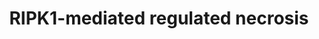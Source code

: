 ---
annotations:
- type: Pathway Ontology
  value: regulatory pathway
- type: Pathway Ontology
  value: cell death pathway
- type: Pathway Ontology
  value: programmed cell death pathway
authors:
- ReactomeTeam
- DeSl
- Egonw
description: Receptor-interacting serine/threonine-kinase protein 1 (RIPK1) and RIPK3-dependent
  necrosis is called necroptosis or programmed necrosis. The kinase activities of
  RIPK1 and RIPK3 are essential for the necroptotic cell death in human, mouse cell
  lines and genetic mice models (Cho YS et al. 2009; He S et al. 2009, 2011; Zhang
  DW et al. 2009; McQuade T et al. 2013; Newton et al. 2014). The initiation of necroptosis
  can be stimulated by the same death ligands that activate extrinsic apoptotic signaling
  pathway, such as tumor necrosis factor (TNF) alpha, Fas ligand (FasL), and TRAIL
  (TNF-related apoptosis-inducing ligand) or toll like receptors 3 and 4 ligands (Holler
  N et al. 2000; He S et al. 2009; Feoktistova M et al. 2011; Voigt S et al. 2014).
  In contrast to apoptosis, necroptosis represents a form of cell death that is optimally
  induced when caspases are inhibited (Holler N et al. 2000; Hopkins-Donaldson S et
  al. 2000; Sawai H 2014). Specific inhibitors of caspase-independent necrosis, necrostatins,
  have recently been identified (Degterev A et al. 2005, 2008). Necrostatins have
  been shown to inhibit the kinase activity of RIPK1 (Degterev A et al. 2008). Importantly,
  cell death of apoptotic morphology can be shifted to a necrotic phenotype when caspase
  8 activity is compromised, otherwise active caspase 8 blocks necroptosis by the
  proteolytic cleavage of RIPK1 and RIPK3 (Kalai M et al. 2002; Degterev A et al.
  2008; Lin Y et al. 1999; Feng S et al. 2007). When caspase activity is inhibited
  under certain pathophysiological conditions or by pharmacological agents, deubiquitinated
  RIPK1 is engaged in physical and functional interactions with the cognate kinase
  RIPK3 leading to formation of necrosome, a necroptosis-inducing complex consisting
  of RIPK1 and RIPK3 (Sawai H 2013; Moquin DM et al. 2013; Kalai M et al. 2002; Cho
  YS et al. 2009, He S et al. 2009, Zhang DW et al. 2009). Within the necrosome RIPK1
  and RIPK3 bind to each other through their RIP homotypic interaction motif (RHIM)
  domains. The RHIMs can facilitate RIPK1:RIPK3 oligomerization, allowing them to
  form amyloid-like fibrillar structures (Li J et al. 2012; Mompean M et al. 2018).
  RIPK3 in turn interacts with mixed lineage kinase domain-like protein (MLKL) (Sun
  L et al. 2012; Zhao J et al. 2012; Murphy JM et al. 2013; Chen W et al. 2013). The
  precise mechanism of MLKL activation by RIPK3 is incompletely understood and may
  vary across species (Davies KA et al. 2020). Mouse MLKL activation relies on transient
  engagement of RIPK3 to facilitate phosphorylation of the pseudokinase domain (Murphy
  JM et al. 2013; Petrie EJ et al. 2019a), while it appears that stable recruitment
  of human MLKL by necrosomal RIPK3 is an additional crucial step in human MLKL activation
  (Davies KA et al. 2018; Petrie EJ et al. 2018, 2019b). RIPK3-mediated phosphorylation
  is thought to initiate MLKL oligomerization, membrane translocation and membrane
  disruption (Sun L et al. 2012; Wang H et al. 2014; Petrie EJ et al. 2020; Samson
  AL et al. 2020). Studies in human cell lines suggest that upon induction of necroptosis
  MLKL shifts to the plasma membrane and membranous organelles such as mitochondria,
  lysosome, endosome and ER (Wang H et al. 2014), but it is trafficking via a Golgi-microtubule-actin-dependent
  mechanism that facilitates plasma membrane translocation, where membrane disruption
  causes death (Samson AL et al. 2020). The mechanisms of necroptosis regulation and
  execution downstream of MLKL remain elusive. The precise oligomeric form of MLKL
  that mediates plasma membrane disruption has been highly debated (Cai Z et al. 2014;
  Chen X et al. 2014; Dondelinger Y et al. 2014; Wang H et al. 2014; Petrie EJ et
  al. 2017, 2018; Samson AL et al. 2020 ). However, microscopy data revealed that
  MLKL assembles into higher molecular weight species upon cytoplasmic necrosomes
  within human cells, and upon phosphorylation by RIPK3, MLKL is trafficked to the
  plasma membrane (Samson AL et al. 2020). At the plasma membrane, phospho-MLKL forms
  heterogeneous higher order assemblies, which are thought to permeabilize cells,
  leading to release of DAMPs to invoke inflammatory responses. While RIPK1, RIPK3
  and MLKL are the core signaling components in the necroptosis pathway, many additional
  molecules have been proposed to positively and negatively tune the signaling pathway.
  Currently, this picture is evolving rapidly as new modulators continue to be discovered.<p>The
  Reactome module describes MLKL-mediated necroptotic events on the plasma membrane.  View
  original pathway at [http://www.reactome.org/PathwayBrowser/#DIAGRAM=5213460 Reactome].
last-edited: 2021-01-25
organisms:
- Homo sapiens
redirect_from:
- /index.php/Pathway:WP5022
- /instance/WP5022
schema-jsonld:
- '@context': https://schema.org/
  '@id': https://wikipathways.github.io/pathways/WP5022.html
  '@type': Dataset
  creator:
    '@type': Organization
    name: WikiPathways
  description: Receptor-interacting serine/threonine-kinase protein 1 (RIPK1) and
    RIPK3-dependent necrosis is called necroptosis or programmed necrosis. The kinase
    activities of RIPK1 and RIPK3 are essential for the necroptotic cell death in
    human, mouse cell lines and genetic mice models (Cho YS et al. 2009; He S et al.
    2009, 2011; Zhang DW et al. 2009; McQuade T et al. 2013; Newton et al. 2014).
    The initiation of necroptosis can be stimulated by the same death ligands that
    activate extrinsic apoptotic signaling pathway, such as tumor necrosis factor
    (TNF) alpha, Fas ligand (FasL), and TRAIL (TNF-related apoptosis-inducing ligand)
    or toll like receptors 3 and 4 ligands (Holler N et al. 2000; He S et al. 2009;
    Feoktistova M et al. 2011; Voigt S et al. 2014). In contrast to apoptosis, necroptosis
    represents a form of cell death that is optimally induced when caspases are inhibited
    (Holler N et al. 2000; Hopkins-Donaldson S et al. 2000; Sawai H 2014). Specific
    inhibitors of caspase-independent necrosis, necrostatins, have recently been identified
    (Degterev A et al. 2005, 2008). Necrostatins have been shown to inhibit the kinase
    activity of RIPK1 (Degterev A et al. 2008). Importantly, cell death of apoptotic
    morphology can be shifted to a necrotic phenotype when caspase 8 activity is compromised,
    otherwise active caspase 8 blocks necroptosis by the proteolytic cleavage of RIPK1
    and RIPK3 (Kalai M et al. 2002; Degterev A et al. 2008; Lin Y et al. 1999; Feng
    S et al. 2007). When caspase activity is inhibited under certain pathophysiological
    conditions or by pharmacological agents, deubiquitinated RIPK1 is engaged in physical
    and functional interactions with the cognate kinase RIPK3 leading to formation
    of necrosome, a necroptosis-inducing complex consisting of RIPK1 and RIPK3 (Sawai
    H 2013; Moquin DM et al. 2013; Kalai M et al. 2002; Cho YS et al. 2009, He S et
    al. 2009, Zhang DW et al. 2009). Within the necrosome RIPK1 and RIPK3 bind to
    each other through their RIP homotypic interaction motif (RHIM) domains. The RHIMs
    can facilitate RIPK1:RIPK3 oligomerization, allowing them to form amyloid-like
    fibrillar structures (Li J et al. 2012; Mompean M et al. 2018). RIPK3 in turn
    interacts with mixed lineage kinase domain-like protein (MLKL) (Sun L et al. 2012;
    Zhao J et al. 2012; Murphy JM et al. 2013; Chen W et al. 2013). The precise mechanism
    of MLKL activation by RIPK3 is incompletely understood and may vary across species
    (Davies KA et al. 2020). Mouse MLKL activation relies on transient engagement
    of RIPK3 to facilitate phosphorylation of the pseudokinase domain (Murphy JM et
    al. 2013; Petrie EJ et al. 2019a), while it appears that stable recruitment of
    human MLKL by necrosomal RIPK3 is an additional crucial step in human MLKL activation
    (Davies KA et al. 2018; Petrie EJ et al. 2018, 2019b). RIPK3-mediated phosphorylation
    is thought to initiate MLKL oligomerization, membrane translocation and membrane
    disruption (Sun L et al. 2012; Wang H et al. 2014; Petrie EJ et al. 2020; Samson
    AL et al. 2020). Studies in human cell lines suggest that upon induction of necroptosis
    MLKL shifts to the plasma membrane and membranous organelles such as mitochondria,
    lysosome, endosome and ER (Wang H et al. 2014), but it is trafficking via a Golgi-microtubule-actin-dependent
    mechanism that facilitates plasma membrane translocation, where membrane disruption
    causes death (Samson AL et al. 2020). The mechanisms of necroptosis regulation
    and execution downstream of MLKL remain elusive. The precise oligomeric form of
    MLKL that mediates plasma membrane disruption has been highly debated (Cai Z et
    al. 2014; Chen X et al. 2014; Dondelinger Y et al. 2014; Wang H et al. 2014; Petrie
    EJ et al. 2017, 2018; Samson AL et al. 2020 ). However, microscopy data revealed
    that MLKL assembles into higher molecular weight species upon cytoplasmic necrosomes
    within human cells, and upon phosphorylation by RIPK3, MLKL is trafficked to the
    plasma membrane (Samson AL et al. 2020). At the plasma membrane, phospho-MLKL
    forms heterogeneous higher order assemblies, which are thought to permeabilize
    cells, leading to release of DAMPs to invoke inflammatory responses. While RIPK1,
    RIPK3 and MLKL are the core signaling components in the necroptosis pathway, many
    additional molecules have been proposed to positively and negatively tune the
    signaling pathway. Currently, this picture is evolving rapidly as new modulators
    continue to be discovered.<p>The Reactome module describes MLKL-mediated necroptotic
    events on the plasma membrane.  View original pathway at [http://www.reactome.org/PathwayBrowser/#DIAGRAM=5213460
    Reactome].
  keywords:
  - 'UBC(229-304) '
  - O-glycosyl 3a
  - MLKL:HSP90:CDC37
  - Ub
  - 'p-T357,S358-MLKL oligomer '
  - 'STUB1 '
  - RIPK1(1-324)
  - RIP1:RIP3:MLKL
  - 'ponatinib '
  - 'I(1,3,4,6)P4 '
  - 'FLOT1 '
  - 'TRAF2 '
  - RIPK3:STUB1
  - DISC:procaspase-8:FLIP(L)
  - HSV1 RIR1:RIPK1
  - 'K48pUb-XIAP '
  - ADP
  - 'TNFSF10 '
  - active caspase-8
  - RIPK3(329-518)
  - p-S-RIPK1:RIPK3
  - p-S-RIPK1:p-S199,227-RIPK3:p-T357,S358-MLKL oligomer:PDCD6IP:SDCBP
  - 'p-S199,227, K48pUb-363-RIPK3 '
  - 'HSP90AA1 '
  - 'CASP8(385-479) '
  - viral serpins
  - 'K48pUb-BIRC2 '
  - 'Influenza viruses belong to the family of Orthomyxoviridae; viruses with segmented
    RNA genomes that are negative sense and single-stranded (Baltimore 1971). Influenza
    virus strains are named according to their type (A, B, or C), the species from
    which the virus was isolated (omitted if human), location of isolate, the number
    of the isolate, the year of isolation, and in the case of influenza A viruses,
    the hemagglutinin (H) and neuraminidase (N) subtype. For example, the virus of
    H5N1 subtype isolated from chickens in Hong Kong in 1997 is: influenza A/chicken/Hong
    Kong/220/97(H5N1) virus. Currently 16 different hemagglutinin (H1 to H16) subtypes
    and 9 different neuraminidase (N1 to N9) subtypes are known for influenza A viruses.
    Most human disease is due to influenza viruses of the A type. The events of influenza
    infection have been annotated in Reactome primarily use protein and genome references
    to the Influenza A virus A/Puerto Rico/8/1934 H1N1 strain.'
  - 'UBC(1-76) '
  - 'CASP8(217-374) '
  - PI4P,PI(4,5)P2,PIP3
  - 'RIPK1 '
  - inhibitors of
  - 'ATP '
  - 'UBC(77-152) '
  - small molecule
  - 'RIPK1(325-671) '
  - UDP
  - 'TNFRSF10A '
  - PELI1
  - 'UL36 '
  - CDC37
  - PDCD6IP
  - RIPK1, RIPK3
  - TRADD:TRAF2:RIPK1:FADD
  - 'PELI1 '
  - FLIP(S)
  - RIPK3
  - (RIPK1:RIPK3)oligomer:4xMLKL
  - 'PI(4,5)P2 '
  - 'CFLAR(1-480) '
  - (p-S-RIPK1:p-S199,227-RIPK3) oligomer:4xp-T357,S358-MLKL
  - K48polyUb
  - Infection of a human host cell with influenza virus triggers an array of defensive
    host processes. This coevolution has driven the development of host processes
    that interfere with viral replication, notably the production of type I interferon.
    At the some time the virus counters these responses with the viral NS1 protein
    playing a central role in the viral response to the host cells defense.
  - 'I(1,3,4,5,6)P5 '
  - p-S166-RIPK1:p-S199,227-RIPK3
  - Influenza Infection
  - 'Ub-K55,363-RIPK3 '
  - ATP
  - BIRC2,3,4
  - p-S-RIPK1:p-S199,227-RIPK3:p-T357,S358-MLKL oligomer
  - HSV1 RIR1:CASP8
  - 'MLKL '
  - CASP8(1-479)
  - 'UBB(1-76) '
  - p-S-RIPK1:p-S199,227, K48pUb-363-RIPK3:PELI1
  - OGT
  - RIR1
  - 'UBC(457-532) '
  - 'RIPK3 '
  - HSV1 RIR1:RIPK3
  - RIPK1:RIPK3:sorafenib, ponatinib, pazopanib
  - p-S-RIPK1:p-S199,227-RIPK3:p-T357,S358-MLKL oligomer:FLOT1:FLOT2
  - 'p-S199,227-RIPK3 '
  - 'SDCBP '
  - 'PI4P '
  - tetramer:(RIPK1:RIPK3) oligomer
  - Apoptosis
  - oligomer:PIPs
  - (p-S-RIPK1:p-S199,227-RIPK3) oligomer:4x(MLKL:ATP)
  - 3a
  - 'CRMA '
  - 'UBC(533-608) '
  - 'O-glycosyl 3a '
  - SARS-CoV-1
  - caspase-8:viral
  - p-S-RIPK1:p-S199,227-RIPK3 oligomer
  - Ub-K55,363-RIPK3:STUB1
  - 'K48pUb-BIRC3 '
  - 'SPI-2 '
  - MLKL
  - The influenza virus particle initially associates with a human host cell by binding
    to sialic acid receptors on the host cell surface. Sialic acids are found on many
    vertebrate cells and numerous viruses make use of this ubiquitous receptor. The
    bound virus is endocytosed by one of four distinct mechanisms. Once endocytosed
    the low endosomal pH sets in motion a number of steps that lead to viral membrane
    fusion mediated by the viral hemagglutinin (HA) protein, and the eventual release
    of the uncoated viral ribonucleoprotein complex into the cytosol of the host cell.
    The ribonucleoprotein complex is transported through the nuclear pore into the
    nucleus. Once in the nucleus, the incoming negative-sense viral RNA (vRNA) is
    transcribed into messenger RNA (mRNA) by a primer-dependent mechanism. Replication
    occurs via a two step process. A full-length complementary RNA (cRNA), a positive-sense
    copy of the vRNA, is first made and this in turn is used as a template to produce
    more vRNA. The viral proteins are expressed and processed and eventually assemble
    with vRNAs at what will become the budding sites on the host cell membrane. The
    viral protein and ribonucleoprotein complexes are assembled into complete viral
    particles and bud from the host cell, enveloped in the host cell's membrane.<p>
  - p-S-RIPK1:p-S199,227-RIPK3:PELI1
  - OGlcNAc-T467-RIPK3
  - TRAF2:TRADD:RIPK1(325-671):FADD
  - RIPK1:RIPK3
  - IP6
  - 'UBC(153-228) '
  - 'p-S-RIPK1:p-S199,227-RIPK3 oligomer '
  - 'CASP8(1-479) '
  - CRMA/SPI-2
  - FLOT1:FLOT2
  - HSP90
  - I(1,3,4,6)P4
  - RIPK3(1-328)
  - 'UBC(381-456) '
  - 'FLIP(S) '
  - 'RPS27A(1-76) '
  - K48pUb- BIRC2,3,4
  - 'IP6 '
  - 'XIAP '
  - 'FLOT2 '
  - UL36
  - 'BIRC2 '
  - UDP-GlcNAc
  - 'RIR1 '
  - 'UBC(609-684) '
  - 'FASLG(1-281) '
  - SDCBP
  - NS1:MLKL
  - DISC:procaspase-8:FLIP(S)
  - 'UBB(77-152) '
  - 'UBA52(1-76) '
  - NS1 dimer
  - oligomer
  - CFLAR(1-376)
  - DISC:procaspase-8
  - 'UBC(305-380) '
  - STUB1:STUB1
  - p-S-RIPK1:p-S199,227-RIPK3 oligomer:4xMLKL:IP6,IP5, IP4
  - 'FADD '
  - 'PDCD6IP '
  - 'PI(3,4,5)P3 '
  - 'CDC37 '
  - MLKL:UL36
  - 'UBB(153-228) '
  - 'FAS '
  - I(1,3,4,5,6)P5
  - 'p-S166-RIPK1 '
  - 'NS1 '
  - active
  - 'TRADD '
  - RIPK1
  - 'TNFRSF10B '
  - 3a:(RIPK1:RIPK3)
  - 'p-T357,S358-MLKL '
  - 'BIRC3 '
  - RIPK3:HSP90:CDC37
  license: CC0
  name: RIPK1-mediated regulated necrosis
seo: CreativeWork
title: RIPK1-mediated regulated necrosis
wpid: WP5022
---